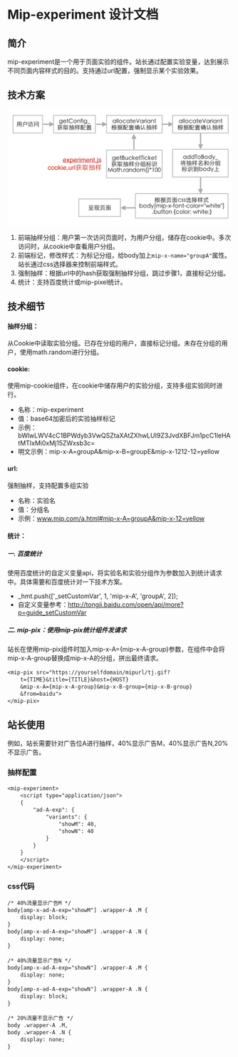 # Mip-experiment 设计文档

## 简介
mip-experiment是一个用于页面实验的组件。站长通过配置实验变量，达到展示不同页面内容样式的目的。支持通过url配置，强制显示某个实验效果。

## 技术方案
![img](./mip-experiment-1.png)
1. 前端抽样分组：用户第一次访问页面时，为用户分组，储存在cookie中。多次访问时，从cookie中查看用户分组。
2. 前端标记，修改样式：为标记分组，给body加上`mip-x-name="groupA"`属性。站长通过css选择器来控制前端样式。
3. 强制抽样：根据url中的hash获取强制抽样分组，跳过步骤1，直接标记分组。
4. 统计：支持百度统计或mip-pixel统计。

## 技术细节
#### 抽样分组：
从Cookie中读取实验分组。已存在分组的用户，直接标记分组。未存在分组的用户，使用math.random进行分组。

#### cookie:
使用mip-cookie组件，在cookie中储存用户的实验分组，支持多组实验同时进行。  
    
- 名称：mip-experiment
- 值：base64加密后的实验抽样标记
- 示例：bWlwLWV4cC1BPWdyb3VwQSZtaXAtZXhwLUI9Z3JvdXBFJm1pcC1leHAtMTIxMi0xMj15ZWxsb3c=
- 明文示例：mip-x-A=groupA&mip-x-B=groupE&mip-x-1212-12=yellow

#### url:
强制抽样，支持配置多组实验  

- 名称：实验名
- 值：分组名
- 示例：www.mip.com/a.html#mip-x-A=groupA&mip-x-12=yellow

#### 统计：

##### 一. 百度统计
使用百度统计的自定义变量api，将实验名和实验分组作为参数加入到统计请求中。具体需要和百度统计对一下技术方案。  

- _hmt.push(['_setCustomVar', 1, 'mip-x-A', 'groupA', 2]);
- 自定义变量参考：http://tongji.baidu.com/open/api/more?p=guide_setCustomVar

##### 二. mip-pix：使用mip-pix统计组件发请求
站长在使用mip-pix组件时加入mip-x-A={mip-x-A-group}参数，在组件中会将mip-x-A-group替换成mip-x-A的分组，拼出最终请求。

```
<mip-pix src="https://yourselfdomain/mipurl/tj.gif?
    t={TIME}&title={TITLE}&host={HOST}
    &mip-x-A={mip-x-A-group}&mip-x-B-group={mip-x-B-group}
    &from=baidu">
</mip-pix>
```

## 站长使用
例如，站长需要针对广告位A进行抽样，40%显示广告M，40%显示广告N,20%不显示广告。

### 抽样配置
```
<mip-experiment>
    <script type="application/json">
    {
        "ad-A-exp": {
            "variants": {
                "showM": 40,
                "showN": 40
            }
        }
    }
    </script>
</mip-experiment>
```
### css代码
```
/* 40%流量显示广告M */
body[amp-x-ad-A-exp="showM"] .wrapper-A .M {
    display: block;
}
body[amp-x-ad-A-exp="showM"] .wrapper-A .N {
    display: none;
}

/* 40%流量显示广告N */
body[amp-x-ad-A-exp="showN"] .wrapper-A .M {
    display: none;
}
body[amp-x-ad-A-exp="showN"] .wrapper-A .N {
    display: block;
}

/* 20%流量不显示广告 */
body .wrapper-A .M,
body .wrapper-A .N {
    display: none;
}
```